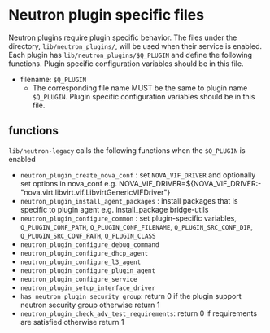 Neutron plugin specific files
=============================
Neutron plugins require plugin specific behavior.
The files under the directory, ``lib/neutron_plugins/``, will be used
when their service is enabled.
Each plugin has ``lib/neutron_plugins/$Q_PLUGIN`` and define the following
functions.
Plugin specific configuration variables should be in this file.

* filename: ``$Q_PLUGIN``
  * The corresponding file name MUST be the same to plugin name ``$Q_PLUGIN``.
    Plugin specific configuration variables should be in this file.

functions
---------
``lib/neutron-legacy`` calls the following functions when the ``$Q_PLUGIN`` is enabled

* ``neutron_plugin_create_nova_conf`` :
  set ``NOVA_VIF_DRIVER`` and optionally set options in nova_conf
  e.g.
  NOVA_VIF_DRIVER=${NOVA_VIF_DRIVER:-"nova.virt.libvirt.vif.LibvirtGenericVIFDriver"}
* ``neutron_plugin_install_agent_packages`` :
  install packages that is specific to plugin agent
  e.g.
  install_package bridge-utils
* ``neutron_plugin_configure_common`` :
  set plugin-specific variables, ``Q_PLUGIN_CONF_PATH``, ``Q_PLUGIN_CONF_FILENAME``,
  ``Q_PLUGIN_SRC_CONF_DIR``, ``Q_PLUGIN_SRC_CONF_PATH``, ``Q_PLUGIN_CLASS``
* ``neutron_plugin_configure_debug_command``
* ``neutron_plugin_configure_dhcp_agent``
* ``neutron_plugin_configure_l3_agent``
* ``neutron_plugin_configure_plugin_agent``
* ``neutron_plugin_configure_service``
* ``neutron_plugin_setup_interface_driver``
* ``has_neutron_plugin_security_group``:
  return 0 if the plugin support neutron security group otherwise return 1
* ``neutron_plugin_check_adv_test_requirements``:
  return 0 if requirements are satisfied otherwise return 1
